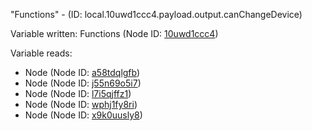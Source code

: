 "Functions" - (ID: local.10uwd1ccc4.payload.output.canChangeDevice)

Variable written:
Functions (Node ID: [10uwd1ccc4](../nodes/10uwd1ccc4.md))

Variable reads:
* Node (Node ID: [a58tdqlgfb](../nodes/a58tdqlgfb.md))
* Node (Node ID: [j55n69o5i7](../nodes/j55n69o5i7.md))
* Node (Node ID: [l7i5qjffz1](../nodes/l7i5qjffz1.md))
* Node (Node ID: [wphj1fy8ri](../nodes/wphj1fy8ri.md))
* Node (Node ID: [x9k0uusly8](../nodes/x9k0uusly8.md))
